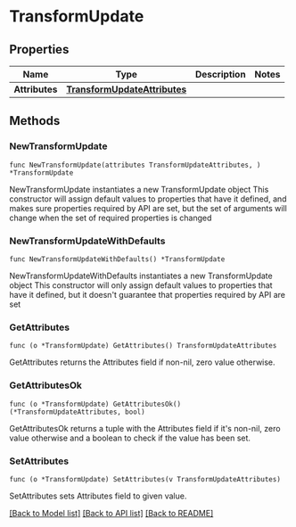 # TransformUpdate

## Properties

Name | Type | Description | Notes
------------ | ------------- | ------------- | -------------
**Attributes** | [**TransformUpdateAttributes**](TransformUpdateAttributes.md) |  | 

## Methods

### NewTransformUpdate

`func NewTransformUpdate(attributes TransformUpdateAttributes, ) *TransformUpdate`

NewTransformUpdate instantiates a new TransformUpdate object
This constructor will assign default values to properties that have it defined,
and makes sure properties required by API are set, but the set of arguments
will change when the set of required properties is changed

### NewTransformUpdateWithDefaults

`func NewTransformUpdateWithDefaults() *TransformUpdate`

NewTransformUpdateWithDefaults instantiates a new TransformUpdate object
This constructor will only assign default values to properties that have it defined,
but it doesn't guarantee that properties required by API are set

### GetAttributes

`func (o *TransformUpdate) GetAttributes() TransformUpdateAttributes`

GetAttributes returns the Attributes field if non-nil, zero value otherwise.

### GetAttributesOk

`func (o *TransformUpdate) GetAttributesOk() (*TransformUpdateAttributes, bool)`

GetAttributesOk returns a tuple with the Attributes field if it's non-nil, zero value otherwise
and a boolean to check if the value has been set.

### SetAttributes

`func (o *TransformUpdate) SetAttributes(v TransformUpdateAttributes)`

SetAttributes sets Attributes field to given value.



[[Back to Model list]](../README.md#documentation-for-models) [[Back to API list]](../README.md#documentation-for-api-endpoints) [[Back to README]](../README.md)


